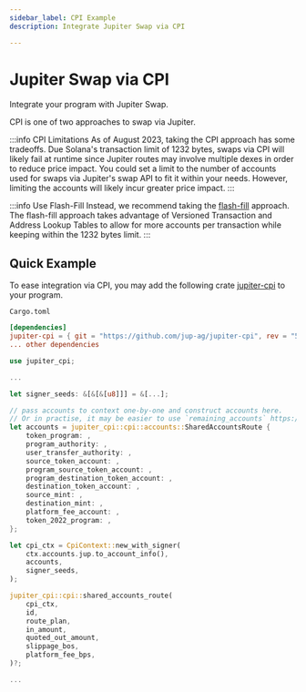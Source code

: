 ```yaml
---
sidebar_label: CPI Example
description: Integrate Jupiter Swap via CPI

---
```


# Jupiter Swap via CPI

Integrate your program with Jupiter Swap.

CPI is one of two approaches to swap via Jupiter.

:::info CPI Limitations
As of August 2023, taking the CPI approach has some tradeoffs. Due Solana's transaction limit of 1232 bytes, swaps via CPI will likely fail at runtime since Jupiter routes may involve multiple dexes in order to reduce price impact. You could set a limit to the number of accounts used for swaps via Jupiter's swap API to fit it within your needs. However, limiting the accounts will likely incur greater price impact.
:::

:::info Use Flash-Fill
Instead, we recommend taking the [flash-fill](/docs/v6-beta/flash-fill) approach. The flash-fill approach takes advantage of Versioned Transaction and Address Lookup Tables to allow for more accounts per transaction while keeping within the 1232 bytes limit.
:::

## Quick Example
To ease integration via CPI, you may add the following crate [jupiter-cpi](https://github.com/jup-ag/jupiter-cpi) to your program.

`Cargo.toml`
```toml
[dependencies]
jupiter-cpi = { git = "https://github.com/jup-ag/jupiter-cpi", rev = "5eb8977" }
... other dependencies
```

```rust
use jupiter_cpi;

...

let signer_seeds: &[&[&[u8]]] = &[...];

// pass accounts to context one-by-one and construct accounts here.
// Or in practise, it may be easier to use `remaining_accounts` https://book.anchor-lang.com/anchor_in_depth/the_program_module.html
let accounts = jupiter_cpi::cpi::accounts::SharedAccountsRoute {
    token_program: ,
    program_authority: ,
    user_transfer_authority: ,
    source_token_account: ,
    program_source_token_account: ,
    program_destination_token_account: ,
    destination_token_account: ,
    source_mint: ,
    destination_mint: ,
    platform_fee_account: ,
    token_2022_program: ,
};

let cpi_ctx = CpiContext::new_with_signer(
    ctx.accounts.jup.to_account_info(),
    accounts,
    signer_seeds,
);

jupiter_cpi::cpi::shared_accounts_route(
    cpi_ctx,
    id,
    route_plan,
    in_amount,
    quoted_out_amount,
    slippage_bos,
    platform_fee_bps,
)?;

...
```
